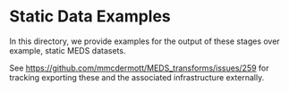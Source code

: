 # Static Data Examples

In this directory, we provide examples for the output of these stages over example, static MEDS datasets.

See https://github.com/mmcdermott/MEDS_transforms/issues/259 for tracking exporting these and the associated
infrastructure externally.
